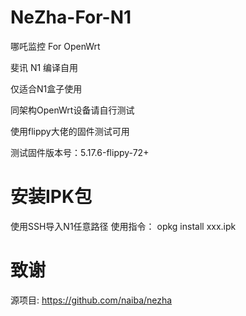 # NeZha-For-N1
哪吒监控 For OpenWrt 

斐讯 N1 编译自用

仅适合N1盒子使用

同架构OpenWrt设备请自行测试

使用flippy大佬的固件测试可用

测试固件版本号：5.17.6-flippy-72+
# 安装IPK包
使用SSH导入N1任意路径
使用指令： opkg install xxx.ipk
# 致谢
源项目: https://github.com/naiba/nezha
